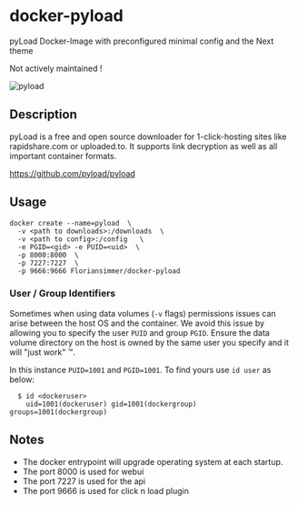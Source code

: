 # docker-pyload
pyLoad Docker-Image with preconfigured minimal config and the Next theme

Not actively maintained !

![pyload](https://github.com/pyload/pyload/raw/master/media/banner.png)

## Description

pyLoad is a free and open source downloader for 1-click-hosting sites like rapidshare.com or uploaded.to. It supports link decryption as well as all important container formats.

https://github.com/pyload/pyload

## Usage
    docker create --name=pyload  \
      -v <path to downloads>:/downloads  \
      -v <path to config>:/config   \
      -e PGID=<gid> -e PUID=<uid>  \
      -p 8000:8000  \
      -p 7227:7227  \
	  -p 9666:9666 Floriansimmer/docker-pyload


### User / Group Identifiers

Sometimes when using data volumes (`-v` flags) permissions issues can arise between the host OS and the container. We avoid this issue by allowing you to specify the user `PUID` and group `PGID`. Ensure the data volume directory on the host is owned by the same user you specify and it will "just work" ™.

In this instance `PUID=1001` and `PGID=1001`. To find yours use `id user` as below:

```
  $ id <dockeruser>
    uid=1001(dockeruser) gid=1001(dockergroup) groups=1001(dockergroup)
```

## Notes

* The docker entrypoint will upgrade operating system at each startup.
* The port 8000 is used for webui
* The port 7227 is used for the api
* The port 9666 is used for click n load plugin
